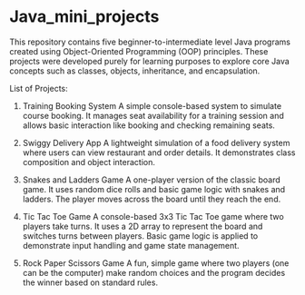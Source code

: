 # Java_mini_projects

This repository contains five beginner-to-intermediate level Java programs created using Object-Oriented Programming (OOP) principles. These projects were developed purely for learning purposes to explore core Java concepts such as classes, objects, inheritance, and encapsulation.

List of Projects:
1. Training Booking System
A simple console-based system to simulate course booking. It manages seat availability for a training session and allows basic interaction like booking and checking remaining seats.

2. Swiggy Delivery App
A lightweight simulation of a food delivery system where users can view restaurant and order details. It demonstrates class composition and object interaction.

3. Snakes and Ladders Game
A one-player version of the classic board game. It uses random dice rolls and basic game logic with snakes and ladders. The player moves across the board until they reach the end.

4. Tic Tac Toe Game
A console-based 3x3 Tic Tac Toe game where two players take turns. It uses a 2D array to represent the board and switches turns between players. Basic game logic is applied to demonstrate input handling and game state management.

5. Rock Paper Scissors Game
A fun, simple game where two players (one can be the computer) make random choices and the program decides the winner based on standard rules.
